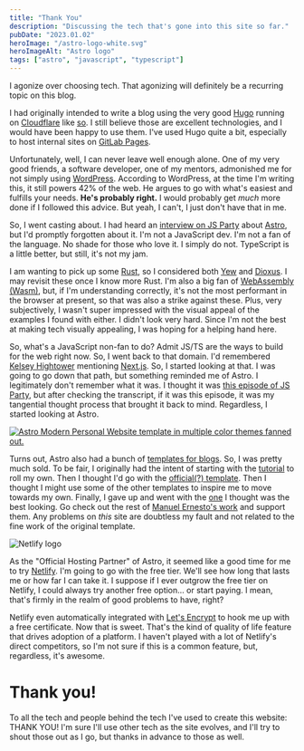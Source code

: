 ```yaml
---
title: "Thank You"
description: "Discussing the tech that's gone into this site so far."
pubDate: "2023.01.02"
heroImage: "/astro-logo-white.svg"
heroImageAlt: "Astro logo"
tags: ["astro", "javascript", "typescript"]
---
```


I agonize over choosing tech. That agonizing will definitely be a recurring topic on this blog.

I had originally intended to write a blog using the very good [Hugo](https://gohugo.io/) running on [Cloudflare](https://www.cloudflare.com/) like [so](https://developers.cloudflare.com/pages/framework-guides/deploy-a-hugo-site/). I still believe those are excellent technologies, and I would have been happy to use them. I've used Hugo quite a bit, especially to host internal sites on [GitLab Pages](https://gitlab.com/pages/hugo).

Unfortunately, well, I can never leave well enough alone. One of my very good friends, a software developer, one of my mentors, admonished me for not simply using [WordPress](https://wordpress.com/). According to WordPress, at the time I'm writing this, it still powers 42% of the web. He argues to go with what's easiest and fulfills your needs. **He's probably right.** I would probably get _much_ more done if I followed this advice. But yeah, I can't, I just don't have that in me.

So, I went casting about. I had heard an [interview on JS Party](https://changelog.com/jsparty/238) about [Astro](https://astro.build/), but I'd promptly forgotten about it. I'm not a JavaScript dev. I'm not a fan of the language. No shade for those who love it. I simply do not. TypeScript is a little better, but still, it's not my jam.

I am wanting to pick up some [Rust](https://www.rust-lang.org/), so I considered both [Yew](https://yew.rs/) and [Dioxus](https://dioxuslabs.com/). I may revisit these once I know more Rust. I'm also a big fan of [WebAssembly (Wasm)](https://webassembly.org/), but, if I'm understanding correctly, it's not the most performant in the browser at present, so that was also a strike against these. Plus, very subjectively, I wasn't super impressed with the visual appeal of the examples I found with either. I didn't look very hard. Since I'm not the best at making tech visually appealing, I was hoping for a helping hand here.

So, what's a JavaScript non-fan to do? Admit JS/TS are the ways to build for the web right now. So, I went back to that domain. I'd remembered [Kelsey Hightower](https://twitter.com/kelseyhightower) mentioning [Next.js](https://nextjs.org/). So, I started looking at that. I was going to go down that path, but something reminded me of Astro. I legitimately don't remember what it was. I thought it was [this episode of JS Party](https://changelog.com/jsparty/256), but after checking the transcript, if it was this episode, it was my tangential thought process that brought it back to mind. Regardless, I started looking at Astro.

[![Astro Modern Personal Website template in multiple color themes fanned out.](/astro_modern_personal_website.png)](https://github.com/manuelernestog/astro-modern-personal-website)

Turns out, Astro also had a bunch of [templates for blogs](https://astro.build/themes?search=&categories%5B%5D=blog). So, I was pretty much sold. To be fair, I originally had the intent of starting with the [tutorial](https://docs.astro.build/en/tutorial/0-introduction/) to roll my own. Then I thought I'd go with the [official(?) template](https://github.com/withastro/astro/tree/main/examples/blog). Then I thought I might use some of the other templates to inspire me to move towards my own. Finally, I gave up and went with the [one](https://github.com/manuelernestog/astro-modern-personal-website) I thought was the best looking. Go check out the rest of [Manuel Ernesto's work](https://github.com/manuelernestog) and support them. Any problems on _this_ site are doubtless my fault and not related to the fine work of the original template.

![Netlify logo](/Netlify_logo.svg)

As the "Official Hosting Partner" of Astro, it seemed like a good time for me to try [Netlify](https://www.netlify.com/). I'm going to go with the free tier. We'll see how long that lasts me or how far I can take it. I suppose if I ever outgrow the free tier on Netlify, I could always try another free option... or start paying. I mean, that's firmly in the realm of good problems to have, right?

Netlify even automatically integrated with [Let's Encrypt](https://letsencrypt.org/) to hook me up with a free certificate. Now that is sweet. That's the kind of quality of life feature that drives adoption of a platform. I haven't played with a lot of Netlify's direct competitors, so I'm not sure if this is a common feature, but, regardless, it's awesome.

# Thank you!

To all the tech and people behind the tech I've used to create this website: THANK YOU! I'm sure I'll use other tech as the site evolves, and I'll try to shout those out as I go, but thanks in advance to those as well.
